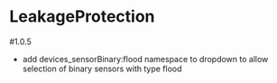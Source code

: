 LeakageProtection
==================

#1.0.5
- add devices_sensorBinary:flood namespace to dropdown to allow selection of binary sensors with type flood

